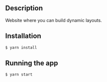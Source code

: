 ## Description

Website where you can build dynamic layouts.

## Installation

```bash
$ yarn install
```

## Running the app

```bash
$ yarn start
```
